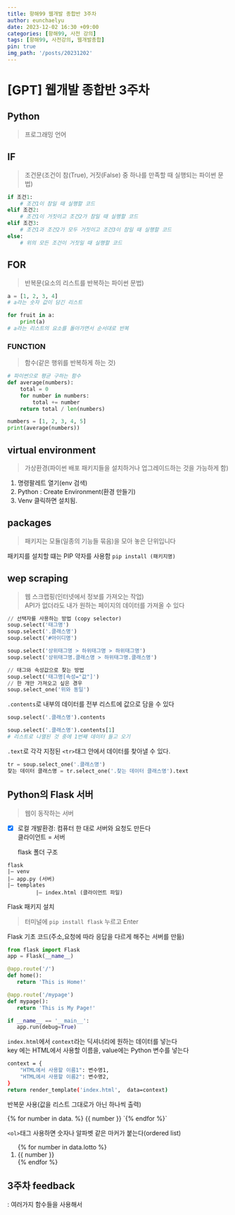 ```yaml
---
title: 항해99 웹개발 종합반 3주차
author: eunchaelyu
date: 2023-12-02 16:30 +09:00
categories: [항해99, 사전 강의]
tags: [항해99, 사전강의, 웹개발종합]
pin: true
img_path: '/posts/20231202'
---
```


# [GPT] 웹개발 종합반 3주차

##  Python
> 프로그래밍 언어

## IF
> 조건문(조건이 참(True), 거짓(False) 중 하나를 만족할 때 실행되는 파이썬 문법)

```python
if 조건1:
    # 조건1이 참일 때 실행할 코드
elif 조건2:
    # 조건1이 거짓이고 조건2가 참일 때 실행할 코드
elif 조건3:
    # 조건1과 조건2가 모두 거짓이고 조건3이 참일 때 실행할 코드
else:
    # 위의 모든 조건이 거짓일 때 실행할 코드
```

## FOR
> 반복문(요소의 리스트를 반복하는 파이썬 문법)

```python
a = [1, 2, 3, 4]
# a라는 숫자 값이 담긴 리스트

for fruit in a:
	print(a)
# a라는 리스트의 요소를 돌아가면서 순서대로 반복
```

### FUNCTION
> 함수(같은 행위를 반복하게 하는 것)

```python
# 파이썬으로 평균 구하는 함수
def average(numbers):
    total = 0
    for number in numbers:
        total += number
    return total / len(numbers)

numbers = [1, 2, 3, 4, 5]
print(average(numbers)) 
```

## virtual environment
> 가상환경(파이썬 배포 패키지들을 설치하거나 업그레이드하는 것을 가능하게 함)

1. 명령팔레트 열기(env 검색)
2. Python : Create Environment(환경 만들기)
3. Venv 클릭하면 설치됨. 

## packages
> 패키지는 모듈(일종의 기능들 묶음)을 모아 놓은 단위입니다

  패키지를 설치할 떄는 PIP 약자를 사용함 ``pip install (패키지명)``

## wep scraping 
> 웹 스크랩핑(인터넷에서 정보를 가져오는 작업)\
> API가 없더라도 내가 원하는 페이지의 데이터를 가져올 수 있다

```python
// 선택자를 사용하는 방법 (copy selector)
soup.select('태그명')
soup.select('.클래스명')
soup.select('#아이디명')

soup.select('상위태그명 > 하위태그명 > 하위태그명')
soup.select('상위태그명.클래스명 > 하위태그명.클래스명')

// 태그와 속성값으로 찾는 방법
soup.select('태그명[속성="값"]')
// 한 개만 가져오고 싶은 경우
soup.select_one('위와 동일')
```

   ``.contents``로 내부의 데이터를 전부 리스트에 값으로 담을 수 있다

```python
soup.select('.클래스명').contents

soup.select('.클래스명').contents[1]
# 리스트로 나열된 것 중에 1번째 데이터 들고 오기
```

   ``.text``로 각각 지정된 ``<tr>``태그 안에서 데이터를 찾아낼 수 있다.

```python
tr = soup.select_one('.클래스명')
찾는 데이터 클래스명 = tr.select_one('.찾는 데이터 클래스명').text
```

## Python의 Flask 서버
> 웹이 동작하는 서버

- [x] 로컬 개발환경: 컴퓨터 한 대로 서버와 요청도 만든다\
클라이언트 = 서버


  flask 폴더 구조

```text
flask
|— venv
|— app.py (서버)
|— templates
         |— index.html (클라이언트 파일)
```

Flask 패키지 설치
> 터미널에 ``pip install flask`` 누르고 Enter



  Flask 기초 코드(주소,요청에 따라 응답을 다르게 해주는 서버를 만듦)

```python
from flask import Flask
app = Flask(__name__)

@app.route('/')
def home():
   return 'This is Home!'

@app.route('/mypage')
def mypage():  
   return 'This is My Page!'

if __name__ == '__main__':  
   app.run(debug=True)
```

  ``index.html``에서 ``context``라는 딕셔너리에 원하는 데이터를 넣는다\
key 에는 HTML에서 사용할 이름을, value에는 Python 변수를 넣는다

```bash
context = {
	"HTML에서 사용할 이름1": 변수명1,
	"HTML에서 사용할 이름2": 변수명2,
}
return render_template('index.html',  data=context)
```

  반복문 사용(값을 리스트 그대로가 아닌 하나씩 출력)
  
<body>
    {% for number in data. %}
            {{ number }}
    `{% endfor %}`
</body>


  ``<ol>``태그 사용하면 숫자나 알파벳 같은 마커가 붙는다(ordered list)

<body>
  <ol>
    {% for number in data.lotto %}
    <li>{{ number }}</li>    
    {% endfor %}
  </ol>
</body>





## 3주차 feedback
: 여러가지 함수들을 사용해서 


